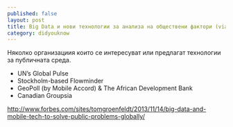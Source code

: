 ```yaml
---
published: false
layout: post
title: Big Data и нови технологии за анализа на обществени фактори (via Forbes)
category: didyouknow
---
```


Няколко организациия които се интересуват или предлагат технологии за публичната среда.

- UN’s Global Pulse
 - Stockholm-based Flowminder
 - GeoPoll (by Mobile Accord) &  The African Development Bank 
 - Canadian Groupsia 

http://www.forbes.com/sites/tomgroenfeldt/2013/11/14/big-data-and-mobile-tech-to-solve-public-problems-globally/